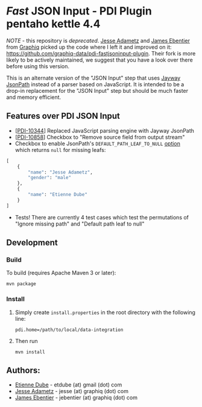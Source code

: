 # _Fast_ JSON Input - PDI Plugin pentaho kettle 4.4

*NOTE* - this repository is *deprecated*. [Jesse Adametz](https://github.com/jadametz) and [James Ebentier](https://github.com/jebentier) from [Graphiq](https://www.graphiq.com/) picked up the code where I left it and improved on it: https://github.com/graphiq-data/pdi-fastjsoninput-plugin. Their fork is more likely to be actively maintained, we suggest that you have a look over there before using this version.

This is an alternate version of the "JSON Input" step that uses [Jayway JsonPath](https://github.com/jayway/JsonPath) instead of a parser based on JavaScript. It is intended to be a drop-in replacement for the "JSON Input" step but should be much faster and memory efficient.

## Features over PDI JSON Input

* [[PDI-10344](http://jira.pentaho.com/browse/PDI-10344)] Replaced JavaScript parsing engine with Jayway JsonPath
* [[PDI-10858](http://jira.pentaho.com/browse/PDI-10858)] Checkbox to "Remove source field from output stream"
* Checkbox to enable JsonPath's `DEFAULT_PATH_LEAF_TO_NULL` [option](https://github.com/jayway/JsonPath#options) which returns `null` for missing leafs:

```python
[
    {
        "name": "Jesse Adametz",
        "gender": "male"
    },
    {
        "name": "Etienne Dube"
    }
]
```

* Tests! There are currently 4 test cases which test the permutations of "Ignore missing path" and "Default path leaf to null"

## Development

### Build
To build (requires Apache Maven 3 or later):

```shell
mvn package
```

### Install

1. Simply create `install.properties` in the root directory with the following line:

    ```
    pdi.home=/path/to/local/data-integration
    ```
2. Then run

    ```shell
    mvn install
    ```

## Authors:
- [Etienne Dube](https://github.com/etdube) - etdube (at) gmail (dot) com
- [Jesse Adametz](https://github.com/jadametz) - jesse (at) graphiq (dot) com
- [James Ebentier](https://github.com/jebentier) - jebentier (at) graphiq (dot) com
